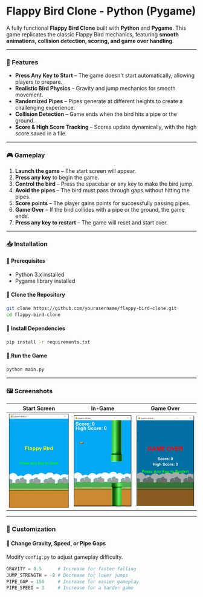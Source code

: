 # Flappy Bird Clone - Python (Pygame)

A fully functional **Flappy Bird Clone** built with **Python** and **Pygame**. This game replicates the classic Flappy Bird mechanics, featuring **smooth animations, collision detection, scoring, and game over handling**.

---

### 🚀 Features
- **Press Any Key to Start** – The game doesn't start automatically, allowing players to prepare.
- **Realistic Bird Physics** – Gravity and jump mechanics for smooth movement.
- **Randomized Pipes** – Pipes generate at different heights to create a challenging experience.
- **Collision Detection** – Game ends when the bird hits a pipe or the ground.
- **Score & High Score Tracking** – Scores update dynamically, with the high score saved in a file.


---

### 🎮 Gameplay
1. **Launch the game** – The start screen will appear.
2. **Press any key** to begin the game.
3. **Control the bird** – Press the spacebar or any key to make the bird jump.
4. **Avoid the pipes** – The bird must pass through gaps without hitting the pipes.
5. **Score points** – The player gains points for successfully passing pipes.
6. **Game Over** – If the bird collides with a pipe or the ground, the game ends.
7. **Press any key to restart** – The game will reset and start over.

---

### 📥 Installation
#### 🔹 Prerequisites
- Python 3.x installed
- Pygame library installed

#### 🔹 Clone the Repository
```bash
git clone https://github.com/yourusername/flappy-bird-clone.git
cd flappy-bird-clone
```

#### 🔹 Install Dependencies
```bash
pip install -r requirements.txt
```

#### 🔹 Run the Game
```bash
python main.py
```

---

### 🖼️ Screenshots
| Start Screen  | In-Game  | Game Over  |
|--------------|---------|-----------|
| ![Start](screenshots/start_game.PNG) | ![Game](screenshots/game_play.png) | ![Game Over](screenshots/game_over.PNG) |

---

### 🔧 Customization
#### 🔹 Change Gravity, Speed, or Pipe Gaps
Modify `config.py` to adjust gameplay difficulty.
```python
GRAVITY = 0.5      # Increase for faster falling
JUMP_STRENGTH = -8 # Decrease for lower jumps
PIPE_GAP = 150     # Increase for easier gameplay
PIPE_SPEED = 3     # Increase for a harder game
```

